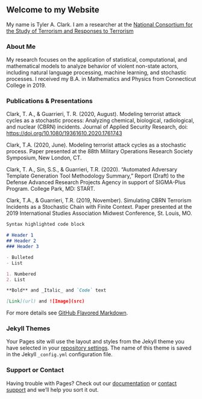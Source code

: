 ## Welcome to my Website

My name is Tyler A. Clark. I am a researcher at the [National Consortium for the Study of Terrorism and Responses to Terrorism](https://www.start.umd.edu)

### About Me

My research focuses on the application of statistical, computational, and mathematical models to analyze behavior of violent non-state actors, including natural language processing, machine learning, and stochastic processes. I received my B.A. in Mathematics and Physics from Connecticut College in 2019.

### Publications & Presentations

Clark, T. A., & Guarrieri, T. R. (2020, August). Modeling terrorist attack cycles as a stochastic process: Analyzing chemical, biological, 
           radiological, and nuclear (CBRN)   incidents. Journal of Applied Security Research, doi: https://doi.org/10.1080/19361610.2020.1761743

Clark, T.A. (2020, June). Modeling terrorist attack cycles as a stochastic process. Paper presented at the 88th Military Operations Research Society Symposium, New London, CT. 

Clark, T. A., Sin, S.S., & Guarrieri, T.R. (2020). “Automated Adversary Template Generation Tool Methodology Summary,” Report (Draft) to the Defense Advanced Research Projects Agency in support of SIGMA-Plus Program. College Park, MD: START.

Clark, T.A., & Guarrieri, T.R. (2019, November). Simulating CBRN Terrorism Incidents as a Stochastic Chain with Finite Context. Paper presented at the 2019 International Studies Association Midwest Conference, St. Louis, MO.


```markdown
Syntax highlighted code block

# Header 1
## Header 2
### Header 3

- Bulleted
- List

1. Numbered
2. List

**Bold** and _Italic_ and `Code` text

[Link](url) and ![Image](src)
```

For more details see [GitHub Flavored Markdown](https://guides.github.com/features/mastering-markdown/).

### Jekyll Themes

Your Pages site will use the layout and styles from the Jekyll theme you have selected in your [repository settings](https://github.com/tyleraclark/tyleraclark.github.io/settings). The name of this theme is saved in the Jekyll `_config.yml` configuration file.

### Support or Contact

Having trouble with Pages? Check out our [documentation](https://docs.github.com/categories/github-pages-basics/) or [contact support](https://support.github.com/contact) and we’ll help you sort it out.
